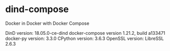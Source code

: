 # dind-compose
Docker in Docker with Docker Compose

DinD version: 18.05.0-ce-dind
docker-compose version 1.21.2, build a133471
docker-py version: 3.3.0
CPython version: 3.6.3
OpenSSL version: LibreSSL 2.6.3
